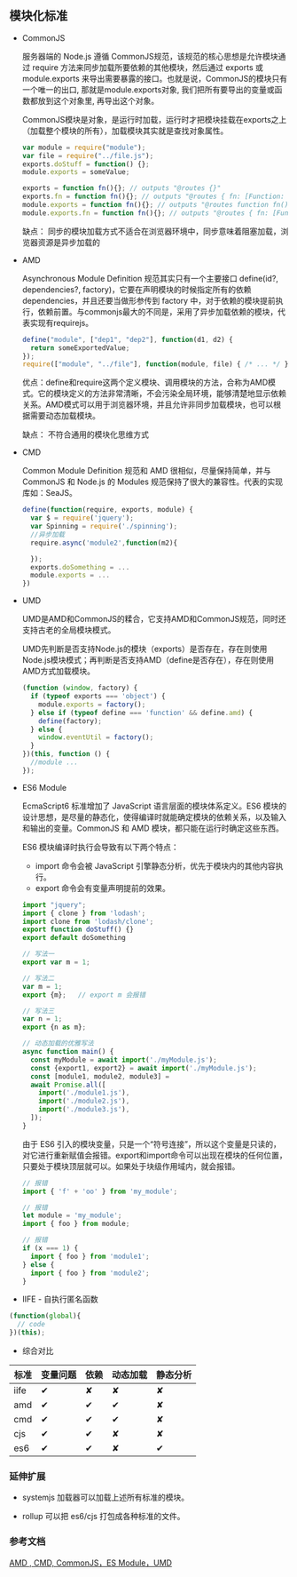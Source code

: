 ## 模块化标准

* CommonJS  

  服务器端的 Node.js 遵循 CommonJS规范，该规范的核心思想是允许模块通过 require 方法来同步加载所要依赖的其他模块，然后通过 exports 或 module.exports 来导出需要暴露的接口。也就是说，CommonJS的模块只有一个唯一的出口, 那就是module.exports对象, 我们把所有要导出的变量或函数都放到这个对象里, 再导出这个对象。
  
  CommonJS模块是对象，是运行时加载，运行时才把模块挂载在exports之上（加载整个模块的所有），加载模块其实就是查找对象属性。

  ```js
  var module = require("module");
  var file = require("../file.js");
  exports.doStuff = function() {};
  module.exports = someValue;

  exports = function fn(){}; // outputs "@routes {}"
  exports.fn = function fn(){}; // outputs "@routes { fn: [Function: fn] }"
  module.exports = function fn(){}; // outputs "@routes function fn(){}"
  module.exports.fn = function fn(){}; // outputs "@routes { fn: [Function: fn] }"
  ```

  缺点： 同步的模块加载方式不适合在浏览器环境中，同步意味着阻塞加载，浏览器资源是异步加载的  

* AMD  

  Asynchronous Module Definition 规范其实只有一个主要接口 define(id?, dependencies?, factory)，它要在声明模块的时候指定所有的依赖 dependencies，并且还要当做形参传到 factory 中，对于依赖的模块提前执行，依赖前置。与commonjs最大的不同是，采用了异步加载依赖的模块，代表实现有requirejs。

  ```js
  define("module", ["dep1", "dep2"], function(d1, d2) {
    return someExportedValue;
  });
  require(["module", "../file"], function(module, file) { /* ... */ });
  ```

  优点：define和require这两个定义模块、调用模块的方法，合称为AMD模式。它的模块定义的方法非常清晰，不会污染全局环境，能够清楚地显示依赖关系。AMD模式可以用于浏览器环境，并且允许非同步加载模块，也可以根据需要动态加载模块。  

  缺点： 不符合通用的模块化思维方式  

* CMD  

  Common Module Definition 规范和 AMD 很相似，尽量保持简单，并与 CommonJS 和 Node.js 的 Modules 规范保持了很大的兼容性。代表的实现库如：SeaJS。

  ```js
  define(function(require, exports, module) {
    var $ = require('jquery');
    var Spinning = require('./spinning');
    //异步加载
    require.async('module2',function(m2){

    });
    exports.doSomething = ...
    module.exports = ...
  })
  ```

* UMD

  UMD是AMD和CommonJS的糅合，它支持AMD和CommonJS规范，同时还支持古老的全局模块模式。

  UMD先判断是否支持Node.js的模块（exports）是否存在，存在则使用Node.js模块模式；再判断是否支持AMD（define是否存在），存在则使用AMD方式加载模块。

  ```js
  (function (window, factory) {
    if (typeof exports === 'object') {
      module.exports = factory();
    } else if (typeof define === 'function' && define.amd) {
      define(factory);
    } else {
      window.eventUtil = factory();
    }
  })(this, function () {
    //module ...
  });
  ```

* ES6 Module

  EcmaScript6 标准增加了 JavaScript 语言层面的模块体系定义。ES6 模块的设计思想，是尽量的静态化，使得编译时就能确定模块的依赖关系，以及输入和输出的变量。CommonJS 和 AMD 模块，都只能在运行时确定这些东西。

  ES6 模块编译时执行会导致有以下两个特点：

  - import 命令会被 JavaScript 引擎静态分析，优先于模块内的其他内容执行。
  - export 命令会有变量声明提前的效果。

  ```js
  import "jquery";
  import { clone } from 'lodash';
  import clone from 'lodash/clone';
  export function doStuff() {}
  export default doSomething

  // 写法一
  export var m = 1;

  // 写法二
  var m = 1;
  export {m};   // export m 会报错

  // 写法三
  var n = 1;
  export {n as m};

  // 动态加载的优雅写法
  async function main() {
    const myModule = await import('./myModule.js');
    const {export1, export2} = await import('./myModule.js');
    const [module1, module2, module3] =
    await Promise.all([
      import('./module1.js'),
      import('./module2.js'),
      import('./module3.js'),
    ]);
  }
  ```

  由于 ES6 引入的模块变量，只是一个“符号连接”，所以这个变量是只读的，对它进行重新赋值会报错。export和import命令可以出现在模块的任何位置，只要处于模块顶层就可以。如果处于块级作用域内，就会报错。

  ```js
  // 报错
  import { 'f' + 'oo' } from 'my_module';

  // 报错
  let module = 'my_module';
  import { foo } from module;

  // 报错
  if (x === 1) {
    import { foo } from 'module1';
  } else {
    import { foo } from 'module2';
  }
  ```

* IIFE - 自执行匿名函数

```js
(function(global){
  // code
})(this);
```

* 综合对比


| 标准 |	变量问题 |	依赖 |	动态加载 |	静态分析 |
| --- | -------- | ---- | -------- | -------- |
| iife | ✔ |	✘ | ✘ |	✘ |
| amd	| ✔ |	✔ |	✔ |	✘ |
| cmd	| ✔ |	✔ |	✔ |	✘ |
| cjs	| ✔ |	✔ |	✘ |	✘ |
| es6	| ✔ |	✔ |	✘ |	✔ |


### 延伸扩展

* systemjs 加载器可以加载上述所有标准的模块。

* rollup 可以把 es6/cjs 打包成各种标准的文件。


### 参考文档

[AMD , CMD, CommonJS，ES Module，UMD](https://juejin.im/post/5b7d2f45e51d4538826f4c28)
